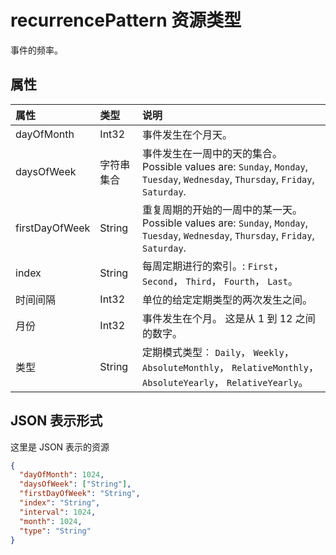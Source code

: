 # <a name="recurrencepattern-resource-type"></a>recurrencePattern 资源类型

事件的频率。


## <a name="properties"></a>属性
| 属性     | 类型   |说明|
|:---------------|:--------|:----------|
|dayOfMonth|Int32|事件发生在个月天。|
|daysOfWeek|字符串集合|事件发生在一周中的天的集合。 Possible values are: `Sunday`, `Monday`, `Tuesday`, `Wednesday`, `Thursday`, `Friday`, `Saturday`.|
|firstDayOfWeek|String|重复周期的开始的一周中的某一天。 Possible values are: `Sunday`, `Monday`, `Tuesday`, `Wednesday`, `Thursday`, `Friday`, `Saturday`.|
|index|String|每周定期进行的索引。: `First`， `Second`， `Third`， `Fourth`， `Last`。|
|时间间隔|Int32|单位的给定定期类型的两次发生之间。|
|月份|Int32|事件发生在个月。  这是从 1 到 12 之间的数字。|
|类型|String|定期模式类型︰ `Daily`， `Weekly`， `AbsoluteMonthly`， `RelativeMonthly`， `AbsoluteYearly`， `RelativeYearly`。|

## <a name="json-representation"></a>JSON 表示形式

这里是 JSON 表示的资源

<!-- {
  "blockType": "resource",
  "optionalProperties": [

  ],
  "@odata.type": "microsoft.graph.recurrencepattern"
}-->

```json
{
  "dayOfMonth": 1024,
  "daysOfWeek": ["String"],
  "firstDayOfWeek": "String",
  "index": "String",
  "interval": 1024,
  "month": 1024,
  "type": "String"
}

```

<!-- uuid: 8fcb5dbc-d5aa-4681-8e31-b001d5168d79
2015-10-25 14:57:30 UTC -->
<!-- {
  "type": "#page.annotation",
  "description": "recurrencePattern resource",
  "keywords": "",
  "section": "documentation",
  "tocPath": ""
}-->